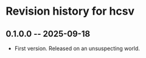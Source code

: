 # Revision history for hcsv

## 0.1.0.0 -- 2025-09-18

* First version. Released on an unsuspecting world.
